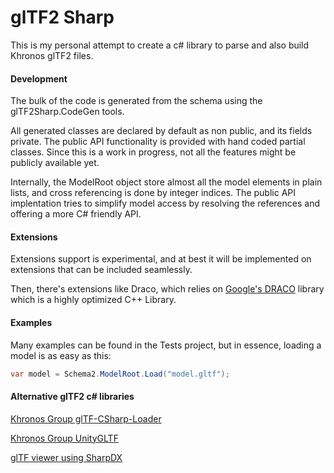 ﻿# glTF2 Sharp

This is my personal attempt to create a c# library to parse and also build
Khronos glTF2 files.

#### Development

The bulk of the code is generated from the schema using the glTF2Sharp.CodeGen tools.

All generated classes are declared by default as non public, and its fields private.
The public API functionality is provided with hand coded partial classes. Since this
is a work in progress, not all the features might be publicly available yet.

Internally, the ModelRoot object store almost all the model elements in plain lists,
and cross referencing is done by integer indices. The public API implentation tries
to simplify model access by resolving the references and offering a more C# friendly
API.

#### Extensions

Extensions support is experimental, and at best it will be implemented on extensions that
can be included seamlessly.

Then, there's extensions like Draco, which relies on [Google's DRACO](https://github.com/google/draco)
library which is a highly optimized C++ Library.

#### Examples

Many examples can be found in the Tests project, but in essence, loading a model
is as easy as this:

```c#
var model = Schema2.ModelRoot.Load("model.gltf");
```

#### Alternative glTF2 c# libraries

[Khronos Group glTF-CSharp-Loader](https://github.com/KhronosGroup/glTF-CSharp-Loader)

[Khronos Group UnityGLTF](https://github.com/KhronosGroup/UnityGLTF)

[glTF viewer using SharpDX](https://github.com/ousttrue/DXGLTF)
